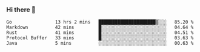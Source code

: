 ### Hi there 👋

<!--
**yeya24/yeya24** is a ✨ _special_ ✨ repository because its `README.md` (this file) appears on your GitHub profile.

Here are some ideas to get you started:

- 🔭 I’m currently working on ...
- 🌱 I’m currently learning ...
- 👯 I’m looking to collaborate on ...
- 🤔 I’m looking for help with ...
- 💬 Ask me about ...
- 📫 How to reach me: ...
- 😄 Pronouns: ...
- ⚡ Fun fact: ...
-->

<!--START_SECTION:waka-->
```text
Go                13 hrs 2 mins   █████████████████████▒░░░   85.20 % 
Markdown          42 mins         █░░░░░░░░░░░░░░░░░░░░░░░░   04.64 % 
Rust              41 mins         █░░░░░░░░░░░░░░░░░░░░░░░░   04.51 % 
Protocol Buffer   33 mins         █░░░░░░░░░░░░░░░░░░░░░░░░   03.63 % 
Java              5 mins          ░░░░░░░░░░░░░░░░░░░░░░░░░   00.63 % 
```
<!--END_SECTION:waka-->
